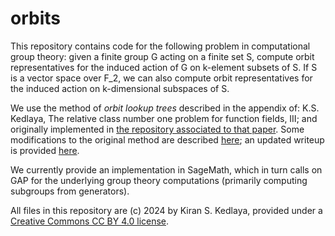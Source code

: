 # orbits

This repository contains code for the following problem in computational group theory: given a finite group G acting on a finite set S, compute orbit representatives for the induced action of G on k-element subsets of S. If S is a vector space over F_2, we can also compute orbit representatives for the induced action on k-dimensional subspaces of S.

We use the method of *orbit lookup trees* described in the appendix of:
K.S. Kedlaya, The relative class number one problem for function fields, III; and originally implemented in [the repository associated to that paper](https://www.github.com/kedlaya/same-class-number). Some modifications to the original method are described [here](./updates.md); an updated writeup is provided [here](https://github.com/kedlaya/orbits/blob/main/orbits.pdf).

We currently provide an implementation in SageMath, which in turn calls on GAP for the underlying group theory computations (primarily computing subgroups from generators). 

All files in this repository are (c) 2024 by Kiran S. Kedlaya, provided under a [Creative Commons CC BY 4.0 license](https://creativecommons.org/licenses/by/4.0).